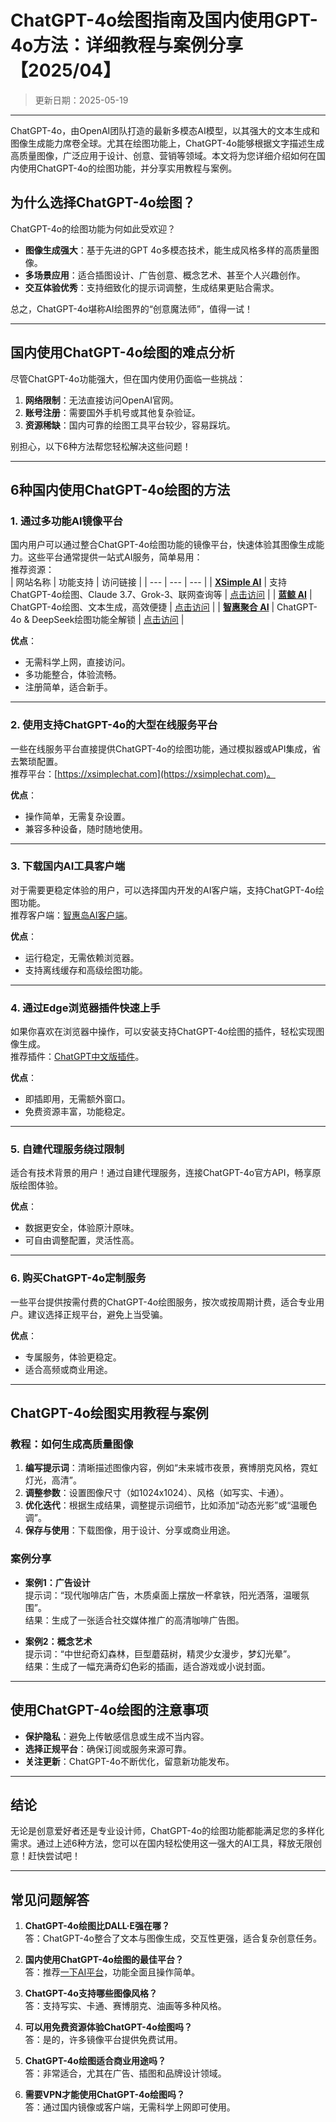 
# **ChatGPT-4o绘图指南及国内使用GPT-4o方法：详细教程与案例分享【2025/04】**
> 更新日期：2025-05-19
---
ChatGPT-4o，由OpenAI团队打造的最新多模态AI模型，以其强大的文本生成和图像生成能力席卷全球。尤其在绘图功能上，ChatGPT-4o能够根据文字描述生成高质量图像，广泛应用于设计、创意、营销等领域。本文将为您详细介绍如何在国内使用ChatGPT-4o的绘图功能，并分享实用教程与案例。

## **为什么选择ChatGPT-4o绘图？**

ChatGPT-4o的绘图功能为何如此受欢迎？  
- **图像生成强大**：基于先进的GPT 4o多模态技术，能生成风格多样的高质量图像。  
- **多场景应用**：适合插图设计、广告创意、概念艺术、甚至个人兴趣创作。  
- **交互体验优秀**：支持细致化的提示词调整，生成结果更贴合需求。  

总之，ChatGPT-4o堪称AI绘图界的“创意魔法师”，值得一试！

---

## **国内使用ChatGPT-4o绘图的难点分析**

尽管ChatGPT-4o功能强大，但在国内使用仍面临一些挑战：  
1. **网络限制**：无法直接访问OpenAI官网。  
2. **账号注册**：需要国外手机号或其他复杂验证。  
3. **资源稀缺**：国内可靠的绘图工具平台较少，容易踩坑。  

别担心，以下6种方法帮您轻松解决这些问题！

---

## **6种国内使用ChatGPT-4o绘图的方法**

### **1. 通过多功能AI镜像平台**
国内用户可以通过整合ChatGPT-4o绘图功能的镜像平台，快速体验其图像生成能力。这些平台通常提供一站式AI服务，简单易用：  
推荐资源：  
| 网站名称 | 功能支持 | 访问链接 |
| --- | --- | --- |
| **[XSimple AI](https://xsimplechat.com)** | 支持ChatGPT-4o绘图、Claude 3.7、Grok-3、联网查询等 | [点击访问](https://chat.yixiaai.com) |
| **[蓝鲸 AI](https://chat.lanjing.pro/)** | ChatGPT-4o绘图、文本生成，高效便捷 | [点击访问](https://chat.lanjing.pro/) |
| **[智惠聚合 AI](https://deepseek-free.org/)** | ChatGPT-4o & DeepSeek绘图功能全解锁 | [点击访问](https://deepseek-free.org/) |

**优点**：  
- 无需科学上网，直接访问。  
- 多功能整合，体验流畅。  
- 注册简单，适合新手。  

---

### **2. 使用支持ChatGPT-4o的大型在线服务平台**
一些在线服务平台直接提供ChatGPT-4o的绘图功能，通过模拟器或API集成，省去繁琐配置。  
推荐平台：[https://xsimplechat.com](https://xsimplechat.com)。  

**优点**：  
- 操作简单，无需复杂设置。  
- 兼容多种设备，随时随地使用。  

---

### **3. 下载国内AI工具客户端**
对于需要更稳定体验的用户，可以选择国内开发的AI客户端，支持ChatGPT-4o绘图功能。  
推荐客户端：[智惠岛AI客户端](https://chat.lanjing.pro)。  

**优点**：  
- 运行稳定，无需依赖浏览器。  
- 支持离线缓存和高级绘图功能。  

---

### **4. 通过Edge浏览器插件快速上手**
如果你喜欢在浏览器中操作，可以安装支持ChatGPT-4o绘图的插件，轻松实现图像生成。  
推荐插件：[ChatGPT中文版插件](xsimplechat.coml)。  

**优点**：  
- 即插即用，无需额外窗口。  
- 免费资源丰富，功能稳定。  

---

### **5. 自建代理服务绕过限制**
适合有技术背景的用户！通过自建代理服务，连接ChatGPT-4o官方API，畅享原版绘图体验。  

**优点**：  
- 数据更安全，体验原汁原味。  
- 可自由调整配置，灵活性高。  

---

### **6. 购买ChatGPT-4o定制服务**
一些平台提供按需付费的ChatGPT-4o绘图服务，按次或按周期计费，适合专业用户。建议选择正规平台，避免上当受骗。  

**优点**：  
- 专属服务，体验更稳定。  
- 适合高频或商业用途。  

---

## **ChatGPT-4o绘图实用教程与案例**

### **教程：如何生成高质量图像**
1. **编写提示词**：清晰描述图像内容，例如“未来城市夜景，赛博朋克风格，霓虹灯光，高清”。  
2. **调整参数**：设置图像尺寸（如1024x1024）、风格（如写实、卡通）。  
3. **优化迭代**：根据生成结果，调整提示词细节，比如添加“动态光影”或“温暖色调”。  
4. **保存与使用**：下载图像，用于设计、分享或商业用途。  

### **案例分享**
- **案例1：广告设计**  
  提示词：“现代咖啡店广告，木质桌面上摆放一杯拿铁，阳光洒落，温暖氛围”。  
  结果：生成了一张适合社交媒体推广的高清咖啡广告图。  

- **案例2：概念艺术**  
  提示词：“中世纪奇幻森林，巨型蘑菇树，精灵少女漫步，梦幻光晕”。  
  结果：生成了一幅充满奇幻色彩的插画，适合游戏或小说封面。  

---

## **使用ChatGPT-4o绘图的注意事项**

- **保护隐私**：避免上传敏感信息或生成不当内容。  
- **选择正规平台**：确保订阅或服务来源可靠。  
- **关注更新**：ChatGPT-4o不断优化，留意新功能发布。  

---

## **结论**

无论是创意爱好者还是专业设计师，ChatGPT-4o的绘图功能都能满足您的多样化需求。通过上述6种方法，您可以在国内轻松使用这一强大的AI工具，释放无限创意！赶快尝试吧！

---

## **常见问题解答**

1. **ChatGPT-4o绘图比DALL·E强在哪？**  
   答：ChatGPT-4o整合了文本与图像生成，交互性更强，适合复杂创意任务。  

2. **国内使用ChatGPT-4o绘图的最佳平台？**  
   答：推荐[一下AI平台](https://chat.yixiaai.com)，功能全面且操作简单。  

3. **ChatGPT-4o支持哪些图像风格？**  
   答：支持写实、卡通、赛博朋克、油画等多种风格。  

4. **可以用免费资源体验ChatGPT-4o绘图吗？**  
   答：是的，许多镜像平台提供免费试用。  

5. **ChatGPT-4o绘图适合商业用途吗？**  
   答：非常适合，尤其在广告、插图和品牌设计领域。  

6. **需要VPN才能使用ChatGPT-4o绘图吗？**  
   答：通过国内镜像或客户端，无需科学上网即可使用。

